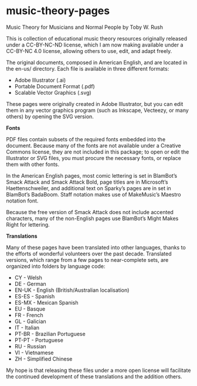 # music-theory-pages

Music Theory for Musicians and Normal People
by Toby W. Rush

This is collection of educational music theory resources originally released under a CC-BY-NC-ND license, which I am now making available under a CC-BY-NC 4.0 license, allowing others to use, edit, and adapt freely.

The original documents, composed in American English, and are located in the en-us/ directory. Each file is available in three different formats:

- Adobe Illustrator (.ai)
- Portable Document Format (.pdf)
- Scalable Vector Graphics (.svg)

These pages were originally created in Adobe Illustrator, but you can edit them in any vector graphics program (such as Inkscape, Vecteezy, or many others) by opening the SVG version.

**Fonts**

PDF files contain subsets of the required fonts embedded into the document. Because many of the fonts are not available under a Creative Commons license, they are not included in this package; to open or edit the Illustrator or SVG files, you must procure the necessary fonts, or replace them with other fonts.

In the American English pages, most comic lettering is set in BlamBot’s Smack Attack and Smack Attack Bold, page titles are in Microsoft’s Haettenschweiler, and additional text on Sparky’s pages are in set in BlamBot’s BadaBoom. Staff notation makes use of MakeMusic’s Maestro notation font.

Because the free version of Smack Attack does not include accented characters, many of the non-English pages use BlamBot’s Might Makes Right for lettering.

**Translations**

Many of these pages have been translated into other languages, thanks to the efforts of wonderful volunteers over the past decade. Translated versions, which range from a few pages to near-complete sets, are organized into folders by language code:

- CY - Welsh
- DE - German
- EN-UK - English (British/Australian localisation)
- ES-ES - Spanish
- ES-MX - Mexican Spanish
- EU - Basque
- FR - French
- GL - Galician
- IT - Italian
- PT-BR - Brazilian Portuguese
- PT-PT - Portuguese
- RU - Russian
- VI - Vietnamese
- ZH - Simplified Chinese

My hope is that releasing these files under a more open license will facilitate the continued development of these translations and the addition others.
